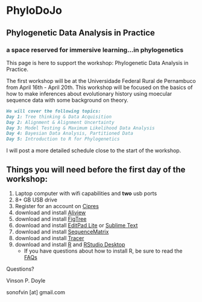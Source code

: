 # PhyloDoJo  
## Phylogenetic Data Analysis in Practice
### a space reserved for immersive learning...in phylogenetics

This page is here to support the workshop: Phylogenetic Data Analysis in Practice.  

The first workshop will be at the Universidade Federal Rural de Pernambuco from April 16th - April 20th. This workshop will be focused on the basics of how to make inferences about evolutionary history using moecular sequence data with some background on theory.

```markdown
We will cover the following topics:
Day 1: Tree thinking & Data Acquisition
Day 2: Alignment & Alignment Uncertainty
Day 3: Model Testing & Maximum Likelihood Data Analysis
Day 4: Bayesian Data Analysis, Partitioned Data
Day 5: Introduction to R for Phylogenetics
```
I will post a more detailed schedule close to the start of the workshop.

## Things you will need **before** the first day of the workshop:

1. Laptop computer with wifi capabilities and **two** usb ports
2. 8+ GB USB drive
3. Register for an account on [Cipres](https://www.phylo.org/portal2/login!input.action)
4. download and install [Aliview](http://ormbunkar.se/aliview/)
5. download and install [FigTree](http://tree.bio.ed.ac.uk/software/figtree/) 
6. download and install [EditPad Lite](https://www.editpadlite.com/download.html) or [Sublime Text](https://www.sublimetext.com/3)
7. download and install [SequenceMatrix](http://www.ggvaidya.com/taxondna/)
8. download and install [Tracer](http://tree.bio.ed.ac.uk/software/tracer/)
9. download and install [R](https://www.r-project.org/) and [RStudio Desktop](https://www.rstudio.com/products/rstudio/download/)    
   - If you have questions about how to install R, be sure to read the [FAQs](https://cran.r-project.org/faqs.html)


Questions? 

Vinson P. Doyle

sonofvin [at] gmail.com
